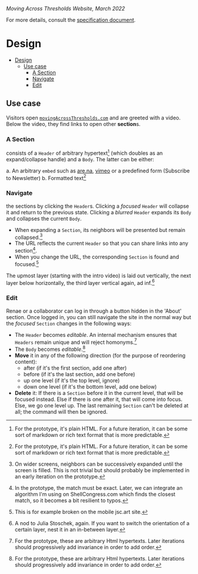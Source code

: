 _Moving Across Thresholds Website, March 2022_

For more details, consult the [specification document](SPECIFICATION.md).

# Design

- [Design](#design)
  - [Use case](#use-case)
    - [A Section](#a-section)
    - [Navigate](#navigate)
    - [Edit](#edit)

## Use case
Visitors open [`movingAcrossThresholds.com`](movingAcrossThresholds.com) and are greeted with a video. Below the video, they find links to open other **section**s.

### A Section
consists of a `Header` of arbitrary hypertext[^1] (which doubles as an expand/collapse handle) and a `Body`. The latter can be either:

a. An arbitrary `embed` such as [are.na](are.na), [vimeo](vimeo.com) or a predefined form (Subscribe to Newsletter)
b. Formatted text[^1]

[^1]: For the prototype, it's plain HTML. For a future iteration, it can be some sort of markdown or rich text format that is more predictable.

### Navigate
the sections by clicking the `Header`s. Clicking a _focused_ `Header` will collapse it and return to the previous state. Clicking a _blurred_ `Header` expands its `Body` and collapses the current `Body`. 

- When expanding a `Section`, its neighbors will be presented but remain collapsed.[^2]
- The URL reflects the current `Header` so that you can share links into any section[^3].
- When you change the URL, the corresponding `Section` is found and focused.[^4]

The upmost layer (starting with the intro video) is laid out vertically, the next layer below horizontally, the third layer vertical again, ad inf.[^5]


[^2]: On wider screens, neighbors can be successively expanded until the screen is filled. This is not trivial but should probably be implemented in an early iteration on the prototype.
[^3]: In the prototype, the match must be exact. Later, we can integrate an algorithm I'm using on ShellCongress.com which finds the closest match, so it becomes a bit resilient to typos.
[^4]: This is for example broken on the mobile jsc.art site.
[^5]: A nod to Julia Stoschek, again. If you want to switch the orientation of a certain layer, nest it in an in-between layer.

### Edit
Renae or a collaborator can log in through a button hidden in the 'About' section. Once logged in, you can still navigate the site in the normal way but the _focused_ `Section` changes in the following ways:

- The `Header` becomes _editable_. An internal mechanism ensures that `Headers` remain unique and will reject homonyms.[^7]
- The `Body` becomes _editable_.[^7]
- **Move** it in any of the following direction (for the purpose of reordering content):
    - after (if it's the first section, add one after)
    - before (if it's the last section, add one before)
    - up one level (if it's the top level, ignore)
    - down one level (if it's the bottom level, add one below)
- **Delete** it: If there is a `Section` before it in the current level, that will be focused instead. Else if there is one after it, that will come into focus. Else, we go one level up. The last remaining `Section` can't be deleted at all; the command will then be ignored.

[^7]: For the prototype, these are arbitrary Html hypertexts. Later iterations should progressively add invariance in order to add order.